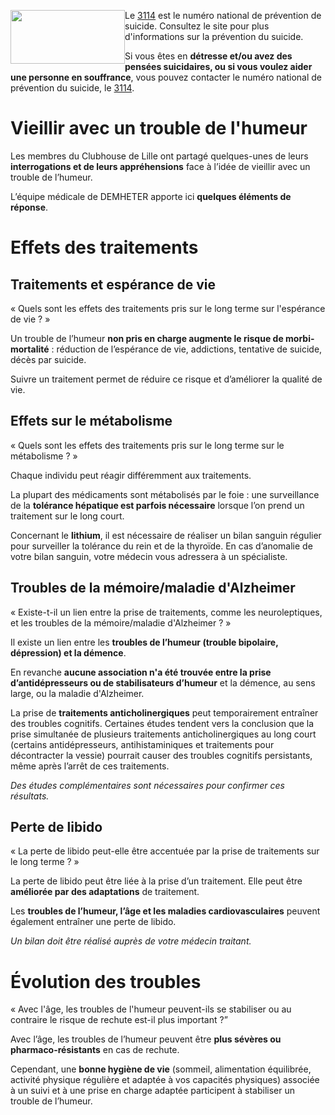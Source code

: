<div class="tel_3114">
    <img src="{{ ASSET static/misc/3114.webp }}" width="183" height="86" style="float: left;" alt="" />
    <div>
        <p>Le <a href="https://3114.fr/">3114</a> est le numéro national de prévention de suicide. Consultez le site pour plus d'informations sur la prévention du suicide.
        <p>Si vous êtes en <b>détresse et/ou avez des pensées suicidaires, ou si vous voulez aider une personne en souffrance</b>, vous pouvez contacter le numéro national de prévention du suicide, le <a href="tel:3114">3114</a>.
    </div>
</div>

# Vieillir avec un trouble de l'humeur

Les membres du Clubhouse de Lille ont partagé quelques-unes de leurs **interrogations et de leurs appréhensions** face à l’idée de vieillir avec un trouble de l’humeur.

L’équipe médicale de DEMHETER apporte ici **quelques éléments de réponse**.

# Effets des traitements

## Traitements et espérance de vie

<div class="quotes">
    <div class="content">
        <img src="{{ ASSET static/clubhouse/question.png }}" alt="" />
        <div>« Quels sont les effets des traitements pris sur le long terme sur l'espérance de vie ? »</div>
    </div>
</div>

Un trouble de l’humeur **non pris en charge augmente le risque de morbi-mortalité** : réduction de l’espérance de vie, addictions, tentative de suicide, décès par suicide. 

Suivre un traitement permet de réduire ce risque et d’améliorer la qualité de vie.

## Effets sur le métabolisme

<div class="quotes">
    <div class="content">
        <img src="{{ ASSET static/clubhouse/question.png }}" alt="" />
        <div>« Quels sont les effets des traitements pris sur le long terme sur le métabolisme ? »</div>
    </div>
</div>

Chaque individu peut réagir différemment aux traitements. 

La plupart des médicaments sont métabolisés par le foie : une surveillance de la **tolérance hépatique est parfois nécessaire** lorsque l’on prend un traitement sur le long court.

Concernant le **lithium**, il est nécessaire de réaliser un bilan sanguin régulier pour surveiller la tolérance du rein et de la thyroïde. En cas d’anomalie de votre bilan sanguin, votre médecin vous adressera à un spécialiste. 

## Troubles de la mémoire/maladie d'Alzheimer

<div class="quotes">
    <div class="content">
        <img src="{{ ASSET static/clubhouse/question.png }}" alt="" />
        <div>« Existe-t-il un lien entre la prise de traitements, comme les neuroleptiques, et les troubles de la mémoire/maladie d'Alzheimer ? »</div>
    </div>
</div>

Il existe un lien entre les **troubles de l’humeur (trouble bipolaire, dépression) et la démence**.

En revanche **aucune association n'a été trouvée entre la prise d’antidépresseurs ou de stabilisateurs d’humeur** et la démence, au sens large, ou la maladie d'Alzheimer.

La prise de **traitements anticholinergiques** peut temporairement entraîner des troubles cognitifs. Certaines études tendent vers la conclusion que la prise simultanée de plusieurs traitements anticholinergiques au long court (certains antidépresseurs, antihistaminiques et traitements pour décontracter la vessie) pourrait causer des troubles cognitifs persistants, même après l’arrêt de ces traitements.

*Des études complémentaires sont nécessaires pour confirmer ces résultats.*

## Perte de libido

<div class="quotes">
    <div class="content">
        <img src="{{ ASSET static/clubhouse/question.png }}" alt="" />
        <div>« La perte de libido peut-elle être accentuée par la prise de traitements sur le long terme ? »</div>
    </div>
</div>

La perte de libido peut être liée à la prise d’un traitement. Elle peut être **améliorée par des adaptations** de traitement.

Les **troubles de l’humeur, l’âge et les maladies cardiovasculaires** peuvent également entraîner une perte de libido.

*Un bilan doit être réalisé auprès de votre médecin traitant.*

# Évolution des troubles

<div class="quotes">
    <div class="content">
        <img src="{{ ASSET static/clubhouse/question.png }}" alt="" />
        <div>« Avec l'âge, les troubles de l'humeur peuvent-ils se stabiliser ou au contraire le risque de rechute est-il plus important ?”</div>
    </div>
</div>

Avec l’âge, les troubles de l’humeur peuvent être **plus sévères ou pharmaco-résistants** en cas de rechute. 

Cependant, une **bonne hygiène de vie** (sommeil, alimentation équilibrée, activité physique régulière et adaptée à vos capacités physiques) associée à un suivi et à une prise en charge adaptée participent à stabiliser un trouble de l’humeur.
